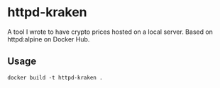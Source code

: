 # httpd-kraken
A tool I wrote to have crypto prices hosted on a local server. Based on httpd:alpine on Docker Hub.

## Usage
`docker build -t httpd-kraken .`
